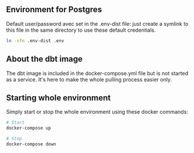 ## Environment for Postgres

Default user/password avec set in the .env-dist file: just create a symlink to this file in the same directory to use these default credentials.

```bash
ln -sfn .env-dist .env
```

## About the dbt image

The dbt image is included in the docker-compose.yml file but is not started as a service. It's here to make the whole pulling process easier only.

## Starting whole environment

Simply start or stop the whole environment using these docker commands:

```bash
# Start
docker-compose up

# Stop
docker-compose down
```
